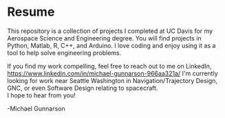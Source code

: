 # Resume
This repository is a collection of projects I completed at UC Davis for my Aerospace Science and Engineering degree.
You will find projects in Python, Matlab, R, C++, and Arduino.  I love coding and enjoy using it as a tool
to help solve engineering problems.  

If you find my work compelling, feel free to reach out to me on LinkedIn, https://www.linkedin.com/in/michael-gunnarson-966aa321a/ 
I'm currently looking for work near Seattle Washington in Navigation/Trajectory Design, GNC, or even Software Design relating to spacecraft.  
I hope to hear from you!

-Michael Gunnarson
